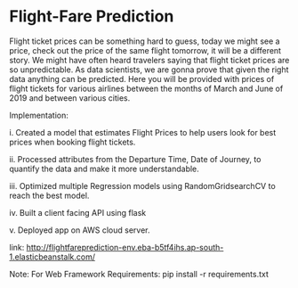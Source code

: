 # Flight-Fare Prediction

Flight ticket prices can be something hard to guess, today we might see a price, check out the price of the same flight tomorrow, it will be a different story. We might have often heard travelers saying that flight ticket prices are so unpredictable. As data scientists, we are gonna prove that given the right data anything can be predicted. Here you will be provided with prices of flight tickets for various airlines between the months of March and June of 2019 and between various cities. 

Implementation:

i. Created a model that estimates Flight Prices to help users look for best prices when booking flight tickets.

ii. Processed attributes from the Departure Time, Date of Journey, to quantify the data and make it more understandable.

iii. Optimized multiple Regression models using RandomGridsearchCV to reach the best model.

iv. Built a client facing API using flask

v. Deployed app on AWS cloud server.

link: http://flightfareprediction-env.eba-b5tf4ihs.ap-south-1.elasticbeanstalk.com/



Note: For Web Framework Requirements: pip install -r requirements.txt
